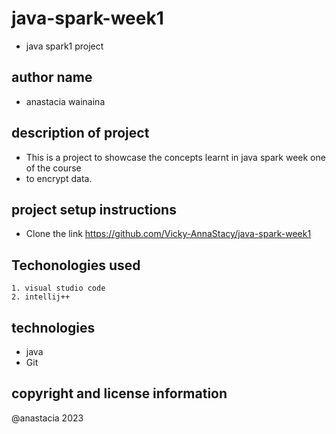 # java-spark-week1
 - java spark1 project
## author name
 - anastacia wainaina
## description of project
 - This is a project to showcase the concepts learnt in java spark  week one of the course
 - to encrypt data.

## project setup instructions
 - Clone the link  https://github.com/Vicky-AnnaStacy/java-spark-week1
 ## Techonologies used
    1. visual studio code
    2. intellij++
   
 ## technologies
  - java
  - Git 
## copyright and license information
@anastacia 2023

